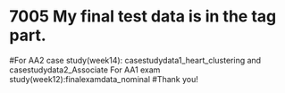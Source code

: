 # 7005 My final test data is in the tag part. 
#For AA2 case study(week14): casestudydata1_heart_clustering and casestudydata2_Associate
For AA1 exam study(week12):finalexamdata_nominal
#Thank you!
